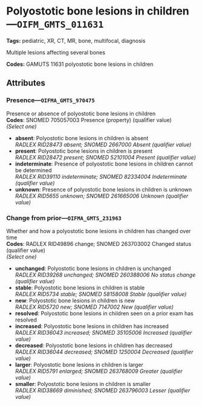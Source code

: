 # Polyostotic bone lesions in children—`OIFM_GMTS_011631`

**Tags:** pediatric, XR, CT, MR, bone, multifocal, diagnosis

Multiple lesions affecting several bones

**Codes:** GAMUTS 11631 polyostotic bone lesions in children

## Attributes

### Presence—`OIFMA_GMTS_970475`

Presence or absence of polyostotic bone lesions in children  
**Codes**: SNOMED 705057003 Presence (property) (qualifier value)  
*(Select one)*

- **absent**: Polyostotic bone lesions in children is absent  
_RADLEX RID28473 absent; SNOMED 2667000 Absent (qualifier value)_
- **present**: Polyostotic bone lesions in children is present  
_RADLEX RID28472 present; SNOMED 52101004 Present (qualifier value)_
- **indeterminate**: Presence of polyostotic bone lesions in children cannot be determined  
_RADLEX RID39110 indeterminate; SNOMED 82334004 Indeterminate (qualifier value)_
- **unknown**: Presence of polyostotic bone lesions in children is unknown  
_RADLEX RID5655 unknown; SNOMED 261665006 Unknown (qualifier value)_

### Change from prior—`OIFMA_GMTS_231963`

Whether and how a polyostotic bone lesions in children has changed over time  
**Codes**: RADLEX RID49896 change; SNOMED 263703002 Changed status (qualifier value)  
*(Select one)*

- **unchanged**: Polyostotic bone lesions in children is unchanged  
_RADLEX RID39268 unchanged; SNOMED 260388006 No status change (qualifier value)_
- **stable**: Polyostotic bone lesions in children is stable  
_RADLEX RID5734 stable; SNOMED 58158008 Stable (qualifier value)_
- **new**: Polyostotic bone lesions in children is new  
_RADLEX RID5720 new; SNOMED 7147002 New (qualifier value)_
- **resolved**: Polyostotic bone lesions in children seen on a prior exam has resolved  
- **increased**: Polyostotic bone lesions in children has increased  
_RADLEX RID36043 increased; SNOMED 35105006 Increased (qualifier value)_
- **decreased**: Polyostotic bone lesions in children has decreased  
_RADLEX RID36044 decreased; SNOMED 1250004 Decreased (qualifier value)_
- **larger**: Polyostotic bone lesions in children is larger  
_RADLEX RID5791 enlarged; SNOMED 263768009 Greater (qualifier value)_
- **smaller**: Polyostotic bone lesions in children is smaller  
_RADLEX RID38669 diminished; SNOMED 263796003 Lesser (qualifier value)_